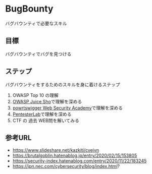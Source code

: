 # BugBounty
バグバウンティで必要なスキル

## 目標
バグバウンティでバグを見つける

## ステップ
バグバウンティをするためのスキルを身に着けるステップ
1. OWASP Top 10 の理解
2. [OWASP Juice Sho](https://owasp.org/www-project-juice-shop/)で理解を深める
3. [powrtswigger Web Security Academy](https://portswigger.net/web-security)で理解を深める
4. [PentesterLab](https://pentesterlab.com/)で理解を深める
5. CTF の 過去 WEB問を解いてみる

## 参考URL
* https://www.slideshare.net/kazkiti/cvejvn
* https://brutalgoblin.hatenablog.jp/entry/2020/02/15/153805
* https://security-index.hatenablog.com/entry/2020/11/22/183245
* https://jpn.nec.com/cybersecurity/blog/index.html?

